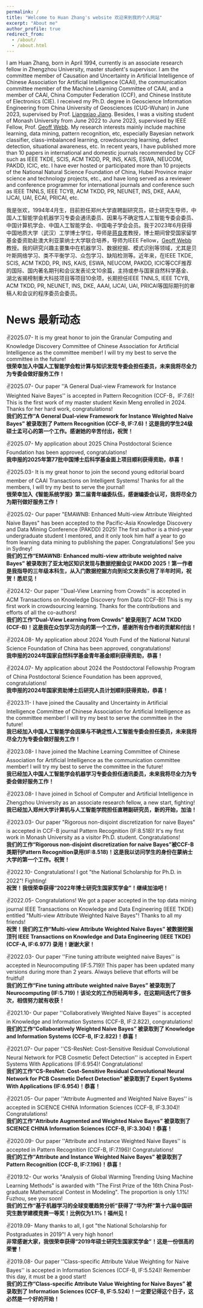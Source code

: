 ```yaml
---
permalink: /
title: "Welcome to Huan Zhang's website 欢迎来到我的个人网站"
excerpt: "About me"
author_profile: true
redirect_from: 
  - /about/
  - /about.html
---
```


I am Huan Zhang, born in April 1994, currently is an associate research fellow in Zhengzhou University, master student's supervisor. I am the committee member of Causation and Uncertainty in Artificial Intelligence of Chinese Association for Artificial Intelligence (CAAI), the communication committee member of the Machine Learning Committee of CAAI, and a member of CAAI, China Computer Federation (CCF), and Chinese Institute of Electronics (CIE). I received my Ph.D. degree in Geoscience Information Engineering from China University of Geosciences (CUG-Wuhan) in June 2023, supervised by Prof. [Liangxiao Jiang](https://grzy.cug.edu.cn/jlx/zh_CN/). Besides, I was a visiting student of Monash University from June 2022 to June 2023, supervised by IEEE Fellow, Prof. [Geoff Webb](https://i.giwebb.com/). My research interests mainly include machine learning, data mining, pattern recognition, etc, especially Bayesian network classifier, class-imbalanced learning, crowdsourcing learning, defect detection, situational awareness, etc. In recent years, I have published more than 10 papers in international and domestic journals recommended by CCF such as IEEE TKDE, SCIS, ACM TKDD, PR, INS, KAIS, ESWA, NEUCOM, PAKDD, ICIC, etc. I have ever hosted or participated more than 10 projects of the National Natural Science Foundation of China, Hubei Province major science and technology projects, etc., and have long served as a reviewer and conference programmer for international journals and conference such as IEEE TNNLS, IEEE TCYB, ACM TKDD, PR, NEUNET, INS, DKE, AAAI, IJCAI, UAI, ECAI, PRICAI, etc.

我是张欢，1994年4月生，目前担任郑州大学直聘副研究员，硕士研究生导师，中国人工智能学会机器学习专委会通讯委员、因果与不确定性人工智能专委会委员、中国计算机学会、中国人工智能学会、中国电子学会会员。我于2023年6月获得中国地质大学（武汉）工学博士学位，导师是[蒋良孝](https://grzy.cug.edu.cn/jlx/zh_CN/)教授，博士期间曾受国家留学基金委资助赴澳大利亚蒙纳士大学联合培养，导师为IEEE Fellow，[Geoff Webb](https://i.giwebb.com/)教授。我的研究兴趣主要集中在机器学习、数据挖掘、模式识别等领域，尤其是贝叶斯网络学习、类不平衡学习、众包学习、缺陷检测等。近年来，在IEEE TKDE, SCIS, ACM TKDD, PR, INS, KAIS, ESWA, NEUCOM, PAKDD, ICIC等CCF推荐的国际、国内著名期刊和会议发表论文10余篇，主持或参与国家自然科学基金、湖北省揭榜制重大科技项目等项目10余项，长期担任IEEE TNNLS, IEEE TCYB, ACM TKDD, PR, NEUNET, INS, DKE, AAAI, IJCAI, UAI, PRICAI等国际期刊的审稿人和会议的程序委员会委员。

News 最新动态
======

✌️2025.07- It is my great honor to join the Granular Computing and Knowledge Discovery Committee of Chinese Association for Artificial Intelligence as the committee member! I will try my best to serve the committee in the future!   
**很荣幸加入中国人工智能学会粒计算与知识发现专委会担任委员，未来我将尽全力为专委会做好服务工作！**

✌️2025.07- Our paper ''A General Dual-view Framework for Instance Weighted Naive Bayes'' is accepted in Pattern Recognition (CCF-B，IF:7.6)! This is the first work of my master student Kexin Meng enrolled in 2024. Thanks for her hard work, congratulations!  
**我们的工作“A General Dual-view Framework for Instance Weighted Naive Bayes” 被录取到了 Pattern Recognition (CCF-B, IF:7.6)！这是我的学生24级硕士孟可心的第一个工作。感谢她的辛苦付出，祝贺！**

✌️2025.07- My application about 2025 China Postdoctoral Science Foundation has been approved, congratulations!  
**我申报的2025年第77批中国博士后科学基金面上项目顺利获得资助，恭喜！**

✌️2025.03- It is my great honor to join the second young editorial board member of CAAI Transactions on Intelligent Systems! Thanks for all the members, I will try my best to serve the journal!  
**很荣幸加入《智能系统学报》第二届青年编委队伍，感谢编委会认可，我将尽全力为期刊做好服务工作！**

✌️2025.02- Our paper "EMAWNB: Enhanced Multi-view Attribute Weighted Naive Bayes" has been accepted to the Pacific-Asia Knowledge Discovery and Data Mining Conference (PAKDD) 2025! The first author is a third-year undergraduate student I mentored, and it only took him half a year to go from learning data mining to publishing the paper. Congratulations! See you in Sydney!  
**我们的工作“EMAWNB: Enhanced multi-view attribute weighted naive Bayes” 被录取到了亚太地区知识发现与数据挖掘会议 PAKDD 2025！第一作者是我指导的三年级本科生，从入门数据挖掘方向到论文发表仅用了半年时间，祝贺！悉尼见！**

✌️2024.12- Our paper ''Dual-View Learning from Crowds'' is accepted in ACM Transactions on Knowledge Discovery from Data (CCF-B)! This is my first work in crowdsourcing learning. Thanks for the contributions and efforts of all the co-authors!  
**我们的工作“Dual-View Learning from Crowds” 被录用到了 ACM TKDD (CCF-B)！这是我在众包学习方向的第一个工作，感谢所有合作者的贡献和付出！**

✌️2024.08- My application about 2024 Youth Fund of the National Natural Science Foundation of China has been approved, congratulations!  
**我申报的2024年国家自然科学基金青年基金顺利获得资助，恭喜！**

✌️2024.07- My application about 2024 the Postdoctoral Fellowship Program of China Postdoctoral Science Foundation has been approved, congratulations!  
**我申报的2024年国家资助博士后研究人员计划顺利获得资助，恭喜！**

✌️2023.11- I have joined the Causality and Uncertainty in Artificial Intelligence Committee of Chinese Association for Artificial Intelligence as the committee member! I will try my best to serve the committee in the future!   
**我已经加入中国人工智能学会因果与不确定性人工智能专委会担任委员，未来我将尽全力为专委会做好服务工作！**

✌️2023.08- I have joined the Machine Learning Committee of Chinese Association for Artificial Intelligence as the communication committee member! I will try my best to serve the committee in the future!   
**我已经加入中国人工智能学会机器学习专委会担任通讯委员，未来我将尽全力为专委会做好服务工作！**

✌️2023.08- I have joined in School of Computer and Artificial Intelligence in Zhengzhou University as an associate research fellow, a new start, fighting!   
**我已经加入郑州大学计算机与人工智能学院担任直聘副研究员，新的开始，加油！**

✌️2023.03- Our paper "Rigorous non-disjoint discretization for naive Bayes" is accepted in CCF-B journal Pattern Recognition (IF:8.518)! It's my first work in Monash University as a visitor Ph.D. student. Congratulations!  
**我们的工作“Rigorous non-disjoint discretization for naive Bayes”被CCF-B类期刊Pattern Recognition录用(IF:8.518)！这是我以访问学生的身份在蒙纳士大学的第一个工作。祝贺！**

✌️2022.10- Congratulations! I got "the National Scholarship for Ph.D. in 2022"! Fighting!  
**祝贺！我很荣幸获得“2022年博士研究生国家奖学金”！继续加油吧！**

✌️2022.05- Congratulations! We got a paper accepted in the top data mining journal IEEE Transactions on Knowledge and Data Engineering (IEEE TKDE) entitled "Multi-view Attribute Weighted Naive Bayes"! Thanks to all my friends!  
**祝贺！我们的工作“Multi-view Attribute Weighted Naive Bayes” 被数据挖掘顶刊 IEEE Transactions on Knowledge and Data Engineering (IEEE TKDE) (CCF-A, IF:6.977) 录用！谢谢大家！**

✌️2022.03- Our paper ''Fine tuning attribute weighted naive Bayes'' is accepted in Neurocomputing (IF:5.719)! This paper has been updated many versions during more than 2 years. Always believe that efforts will be fruitful!  
**我们的工作“Fine tuning attribute weighted naive Bayes” 被录取到了 Neurocomputing (IF:5.719)！该论文的工作历经两年多，在这期间迭代了很多次，相信努力就有收获！**

✌️2021.10- Our paper ''Collaboratively Weighted Naive Bayes'' is accepted in Knowledge and Information Systems (CCF-B, IF:2.822), congratulations!  
**我们的工作“Collaboratively Weighted Naive Bayes” 被录取到了 Knowledge and Information Systems (CCF-B, IF:2.822)！恭喜！**

✌️2021.07- Our paper ''CS-ResNet: Cost-Sensitive Residual Convolutional Neural Network for PCB Cosmetic Defect Detection'' is accepted in Expert Systems With Applications (IF:6.954)! Congratulations!  
**我们的工作“CS-ResNet: Cost-Sensitive Residual Convolutional Neural Network for PCB Cosmetic Defect Detection” 被录取到了 Expert Systems With Applications (IF:6.954)！恭喜！**

✌️2021.05- Our paper ''Attribute Augmented and Weighted Naive Bayes'' is accepted in SCIENCE CHINA Information Sciences (CCF-B, IF:3.304)! Congratulations!  
**我们的工作“Attribute Augmented and Weighted Naive Bayes” 被录取到了 SCIENCE CHINA Information Sciences (CCF-B, IF:3.304)！恭喜！**

✌️2020.09- Our paper ''Attribute and Instance Weighted Naive Bayes'' is accepted in Pattern Recognition (CCF-B, IF:7.196)! Congratulations!  
**我们的工作“Attribute and Instance Weighted Naive Bayes” 被录取到了 Pattern Recognition (CCF-B, IF:7.196)！恭喜！**

✌️2019.12- Our works "Analysis of Global Warming Trending Using Machine Learning Methods" is awarded with "The First Prize of the 16th China Post-graduate Mathematical Contest in Modeling". The proportion is only 1.1%! Fuzhou, see you soon!   
**我们的工作“基于机器学习的全球变暖趋势分析”获得了“华为杯”第十六届中国研究生数学建模竞赛一等奖！比例仅为1.1%！福州见！**

✌️2019.09- Many thanks to all, I got "the National Scholarship for Postgraduates in 2019"! A very high honor!  
**非常感谢大家，我很荣幸获得“2019年硕士研究生国家奖学金”！这是一份很高的荣誉！**

✌️2019.08- Our paper ''Class-specific Attribute Value Weighting for Naive Bayes'' is accepted in Information Sciences (CCF-B, IF:5.524)! Remember this day, it must be a good start!  
**我们的工作“Class-specific Attribute Value Weighting for Naive Bayes” 被录取到了 Information Sciences (CCF-B, IF:5.524)！一定要记得这个日子，这必然是一个好的开始！**
